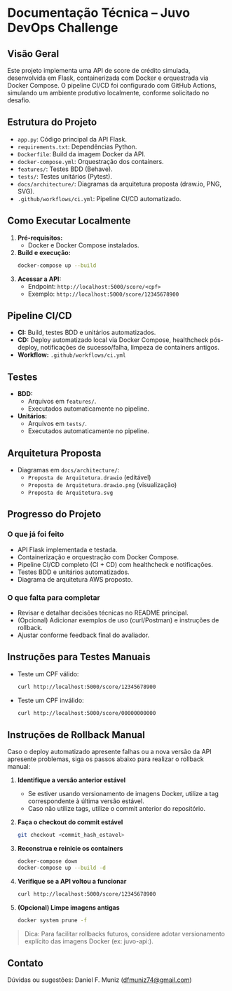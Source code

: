 # Documentação Técnica – Juvo DevOps Challenge

## Visão Geral
Este projeto implementa uma API de score de crédito simulada, desenvolvida em Flask, containerizada com Docker e orquestrada via Docker Compose. O pipeline CI/CD foi configurado com GitHub Actions, simulando um ambiente produtivo localmente, conforme solicitado no desafio.

## Estrutura do Projeto
- `app.py`: Código principal da API Flask.
- `requirements.txt`: Dependências Python.
- `Dockerfile`: Build da imagem Docker da API.
- `docker-compose.yml`: Orquestração dos containers.
- `features/`: Testes BDD (Behave).
- `tests/`: Testes unitários (Pytest).
- `docs/architecture/`: Diagramas da arquitetura proposta (draw.io, PNG, SVG).
- `.github/workflows/ci.yml`: Pipeline CI/CD automatizado.

## Como Executar Localmente
1. **Pré-requisitos:**
   - Docker e Docker Compose instalados.
2. **Build e execução:**
   ```sh
   docker-compose up --build
   ```
3. **Acessar a API:**
   - Endpoint: `http://localhost:5000/score/<cpf>`
   - Exemplo: `http://localhost:5000/score/12345678900`

## Pipeline CI/CD
- **CI:** Build, testes BDD e unitários automatizados.
- **CD:** Deploy automatizado local via Docker Compose, healthcheck pós-deploy, notificações de sucesso/falha, limpeza de containers antigos.
- **Workflow:** `.github/workflows/ci.yml`

## Testes
- **BDD:**
  - Arquivos em `features/`.
  - Executados automaticamente no pipeline.
- **Unitários:**
  - Arquivos em `tests/`.
  - Executados automaticamente no pipeline.

## Arquitetura Proposta
- Diagramas em `docs/architecture/`:
  - `Proposta de Arquitetura.drawio` (editável)
  - `Proposta de Arquitetura.drawio.png` (visualização)
  - `Proposta de Arquitetura.svg`

## Progresso do Projeto
### O que já foi feito
- API Flask implementada e testada.
- Containerização e orquestração com Docker Compose.
- Pipeline CI/CD completo (CI + CD) com healthcheck e notificações.
- Testes BDD e unitários automatizados.
- Diagrama de arquitetura AWS proposto.

### O que falta para completar
- Revisar e detalhar decisões técnicas no README principal.
- (Opcional) Adicionar exemplos de uso (curl/Postman) e instruções de rollback.
- Ajustar conforme feedback final do avaliador.

## Instruções para Testes Manuais
- Teste um CPF válido:
  ```sh
  curl http://localhost:5000/score/12345678900
  ```
- Teste um CPF inválido:
  ```sh
  curl http://localhost:5000/score/00000000000
  ```

## Instruções de Rollback Manual

Caso o deploy automatizado apresente falhas ou a nova versão da API apresente problemas, siga os passos abaixo para realizar o rollback manual:

1. **Identifique a versão anterior estável**
   - Se estiver usando versionamento de imagens Docker, utilize a tag correspondente à última versão estável.
   - Caso não utilize tags, utilize o commit anterior do repositório.

2. **Faça o checkout do commit estável**
   ```sh
   git checkout <commit_hash_estavel>
   ```

3. **Reconstrua e reinicie os containers**
   ```sh
   docker-compose down
   docker-compose up --build -d
   ```

4. **Verifique se a API voltou a funcionar**
   ```sh
   curl http://localhost:5000/score/12345678900
   ```

5. **(Opcional) Limpe imagens antigas**
   ```sh
   docker system prune -f
   ```

> Dica: Para facilitar rollbacks futuros, considere adotar versionamento explícito das imagens Docker (ex: juvo-api:<tag>).

## Contato
Dúvidas ou sugestões: Daniel F. Muniz (dfmuniz74@gmail.com)
